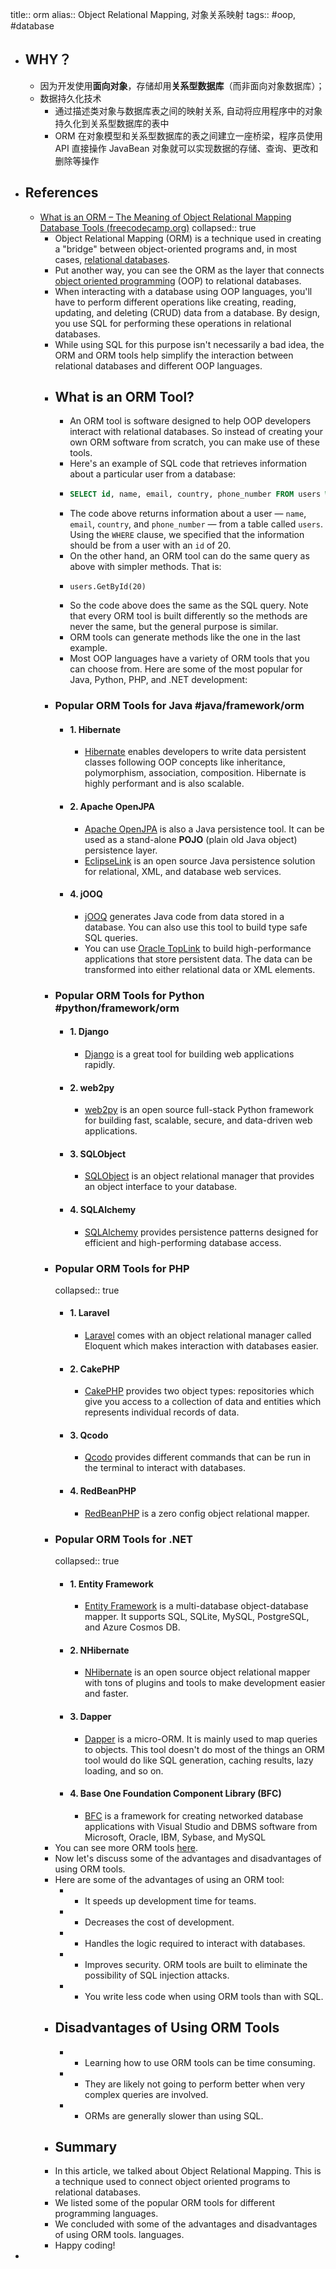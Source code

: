 title:: orm
alias:: Object Relational Mapping, 对象关系映射
tags:: #oop, #database
- ## WHY？
  - 因为开发使用**面向对象**，存储却用**关系型数据库**（而非面向对象数据库）；
  - 数据持久化技术
    - 通过描述类对象与数据库表之间的映射关系, 自动将应用程序中的对象持久化到关系型数据库的表中
    - ORM 在对象模型和关系型数据库的表之间建立一座桥梁，程序员使用 API 直接操作 JavaBean 对象就可以实现数据的存储、查询、更改和删除等操作
- ## References
  - [What is an ORM – The Meaning of Object Relational Mapping Database Tools (freecodecamp.org)](https://www.freecodecamp.org/news/what-is-an-orm-the-meaning-of-object-relational-mapping-database-tools/)
    collapsed:: true
    - Object Relational Mapping (ORM) is a technique used in creating a "bridge" between object-oriented programs and, in most cases, [relational databases](https://www.freecodecamp.org/news/what-is-a-relational-database-rdbms-definition/).
    - Put another way, you can see the ORM as the layer that connects [object oriented programming](https://www.freecodecamp.org/news/four-pillars-of-object-oriented-programming/) (OOP) to relational databases.
    - When interacting with a database using OOP languages, you'll have to perform different operations like creating, reading, updating, and deleting (CRUD) data from a database. By design, you use SQL for performing these operations in relational databases.
    - While using SQL for this purpose isn't necessarily a bad idea, the ORM and ORM tools help simplify the interaction between relational databases and different OOP languages.
    - ## What is an ORM Tool?
      - An ORM tool is software designed to help OOP developers interact with relational databases. So instead of creating your own ORM software from scratch, you can make use of these tools.
      - Here's an example of SQL code that retrieves information about a particular user from a database:
      - ```sql
        SELECT id, name, email, country, phone_number FROM users WHERE id = 20
        ```
      - The code above returns information about a user — `name`, `email`, `country`, and `phone_number` — from a table called `users`. Using the `WHERE` clause, we specified that the information should be from a user with an `id` of 20\.
      - On the other hand, an ORM tool can do the same query as above with simpler methods. That is:
      - ```
        users.GetById(20)
        ```
      - So the code above does the same as the SQL query. Note that every ORM tool is built differently so the methods are never the same, but the general purpose is similar.
      - ORM tools can generate methods like the one in the last example.
      - Most OOP languages have a variety of ORM tools that you can choose from. Here are some of the most popular for Java, Python, PHP, and .NET development:
    - ### Popular ORM Tools for Java #java/framework/orm
      - #### 1\. Hibernate
        - [Hibernate](https://hibernate.org/orm/) enables developers to write data persistent classes following OOP concepts like inheritance, polymorphism, association, composition. Hibernate is highly performant and is also scalable.
      - #### 2\. Apache OpenJPA
        - [Apache OpenJPA](https://openjpa.apache.org/) is also a Java persistence tool. It can be used as a stand-alone **POJO** (plain old Java object) persistence layer.
        - [EclipseLink](https://www.eclipse.org/eclipselink/) is an open source Java persistence solution for relational, XML, and database web services.
      - #### 4\. jOOQ
        - [jOOQ](https://www.jooq.org/) generates Java code from data stored in a database. You can also use this tool to build type safe SQL queries.
        - You can use [Oracle TopLink](https://docs.oracle.com/cd/E17904%5F01/web.1111/b32441/undtl.htm#JITDG91126) to build high-performance applications that store persistent data. The data can be transformed into either relational data or XML elements.
    - ### Popular ORM Tools for Python #python/framework/orm
      - #### 1\. Django
        - [Django](https://docs.djangoproject.com/en/4.1/topics/db/queries/) is a great tool for building web applications rapidly.
      - #### 2\. web2py
        - [web2py](http://www.web2py.com/init/default/index) is an open source full-stack Python framework for building fast, scalable, secure, and data-driven web applications.
      - #### 3\. SQLObject
        - [SQLObject](http://www.sqlobject.org/) is an object relational manager that provides an object interface to your database.
      - #### 4\. SQLAlchemy
        - [SQLAlchemy](https://www.sqlalchemy.org/) provides persistence patterns designed for efficient and high-performing database access.
    - ### Popular ORM Tools for PHP
      collapsed:: true
      - #### 1\. Laravel
        - [Laravel](https://laravel.com/docs/9.x/eloquent) comes with an object relational manager called Eloquent which makes interaction with databases easier.
      - #### 2\. CakePHP
        - [CakePHP](https://book.cakephp.org/4/en/orm.html) provides two object types: repositories which give you access to a collection of data and entities which represents individual records of data.
      - #### 3\. Qcodo
        - [Qcodo](https://github.com/qcodo/qcodo) provides different commands that can be run in the terminal to interact with databases.
      - #### 4\. RedBeanPHP
        - [RedBeanPHP](https://redbeanphp.com/index.php) is a zero config object relational mapper.
    - ### Popular ORM Tools for .NET
      collapsed:: true
      - #### 1\. Entity Framework
        - [Entity Framework](https://learn.microsoft.com/en-us/ef/) is a multi-database object-database mapper. It supports SQL, SQLite, MySQL, PostgreSQL, and Azure Cosmos DB.
      - #### 2\. NHibernate
        - [NHibernate](https://nhibernate.info/) is an open source object relational mapper with tons of plugins and tools to make development easier and faster.
      - #### 3\. Dapper
        - [Dapper](https://www.learndapper.com/) is a micro-ORM. It is mainly used to map queries to objects. This tool doesn't do most of the things an ORM tool would do like SQL generation, caching results, lazy loading, and so on.
      - #### 4\. Base One Foundation Component Library (BFC)
        - [BFC](http://www.boic.com/b1mspecsheet.htm) is a framework for creating networked database applications with Visual Studio and DBMS software from Microsoft, Oracle, IBM, Sybase, and MySQL
    - You can see more ORM tools [here](https://en.wikipedia.org/wiki/List%5Fof%5Fobject%E2%80%93relational%5Fmapping%5Fsoftware).
    - Now let's discuss some of the advantages and disadvantages of using ORM tools.
    - Here are some of the advantages of using an ORM tool:
      - * It speeds up development time for teams.
      - * Decreases the cost of development.
      - * Handles the logic required to interact with databases.
      - * Improves security. ORM tools are built to eliminate the possibility of SQL injection attacks.
      - * You write less code when using ORM tools than with SQL.
    - ## Disadvantages of Using ORM Tools
      - * Learning how to use ORM tools can be time consuming.
      - * They are likely not going to perform better when very complex queries are involved.
      - * ORMs are generally slower than using SQL.
    - ## Summary
    - In this article, we talked about Object Relational Mapping. This is a technique used to connect object oriented programs to relational databases.
    - We listed some of the popular ORM tools for different programming languages.
    - We concluded with some of the advantages and disadvantages of using ORM tools. languages.
    - Happy coding!
-
